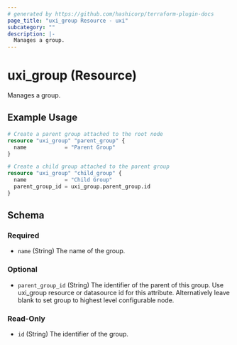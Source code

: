 ```yaml
---
# generated by https://github.com/hashicorp/terraform-plugin-docs
page_title: "uxi_group Resource - uxi"
subcategory: ""
description: |-
  Manages a group.
---
```


# uxi_group (Resource)

Manages a group.

## Example Usage

```terraform
# Create a parent group attached to the root node
resource "uxi_group" "parent_group" {
  name            = "Parent Group"
}

# Create a child group attached to the parent group
resource "uxi_group" "child_group" {
  name            = "Child Group"
  parent_group_id = uxi_group.parent_group.id
}
```

<!-- schema generated by tfplugindocs -->
## Schema

### Required

- `name` (String) The name of the group.

### Optional

- `parent_group_id` (String) The identifier of the parent of this group. Use uxi_group resource or datasource id for this attribute. Alternatively leave blank to set group to highest level configurable node.

### Read-Only

- `id` (String) The identifier of the group.
